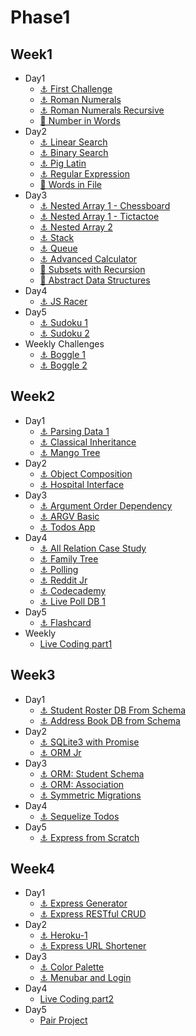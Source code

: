 # Phase1
## Week1
* Day1
  * [⚓️ First Challenge](https://github.com/raynormw/raynormw.github.io/tree/master/hacktiv8/phase1/week1/first-challenge-git)
  * [⚓️ Roman Numerals](https://github.com/raynormw/raynormw.github.io/blob/master/hacktiv8/phase1/week1/roman_numerals.js)
  * [⚓️ Roman Numerals Recursive](https://github.com/raynormw/raynormw.github.io/blob/master/hacktiv8/phase1/week1/roman_numerals_recursive.js)
  * [🚀 Number in Words](https://github.com/raynormw/raynormw.github.io/blob/master/hacktiv8/phase1/week1/number_in_words.js)
* Day2
  * [⚓️ Linear Search](https://github.com/raynormw/raynormw.github.io/blob/master/hacktiv8/phase1/week1/linear_search.js)
  * [⚓️ Binary Search](https://github.com/raynormw/raynormw.github.io/blob/master/hacktiv8/phase1/week1/binary.js)
  * [⚓️ Pig Latin](https://github.com/raynormw/raynormw.github.io/blob/master/hacktiv8/phase1/week1/pig_latin.js)
  * [⚓️ Regular Expression](https://github.com/raynormw/raynormw.github.io/blob/master/hacktiv8/phase1/week1/regular_expressions.js)
  * [🚀 Words in File](https://github.com/raynormw/raynormw.github.io/blob/master/hacktiv8/phase1/week1/words_in_a_file.js)
* Day3
  * [⚓️ Nested Array 1 - Chessboard](https://github.com/raynormw/raynormw.github.io/blob/master/hacktiv8/phase1/week1/chessboard.js)
  * [⚓️ Nested Array 1 - Tictactoe](https://github.com/raynormw/raynormw.github.io/blob/master/hacktiv8/phase1/week1/tictactoe.js)
  * [⚓️ Nested Array 2](https://github.com/raynormw/raynormw.github.io/blob/master/hacktiv8/phase1/week1/nested_array_2_convert.js)
  * [⚓️ Stack](https://github.com/raynormw/raynormw.github.io/blob/master/hacktiv8/phase1/week1/stack.js)
  * [⚓️ Queue](https://github.com/raynormw/raynormw.github.io/blob/master/hacktiv8/phase1/week1/queue.js)
  * [⚓️ Advanced Calculator](https://github.com/raynormw/raynormw.github.io/blob/master/hacktiv8/phase1/week1/calculator.js)
  * [🚀 Subsets with Recursion](https://github.com/raynormw/raynormw.github.io/blob/master/hacktiv8/phase1/week1/recursive_methods.js)
  * [🚀 Abstract Data Structures](https://github.com/raynormw/raynormw.github.io/blob/master/hacktiv8/phase1/week1/abstract_data_structures.js)
* Day4
  * [⚓️ JS Racer](https://github.com/raynormw/raynormw.github.io/tree/master/hacktiv8/phase1/week1/js-racer)
* Day5
  * [⚓️ Sudoku 1](https://github.com/raynormw/raynormw.github.io/tree/master/hacktiv8/phase1/week1/sudoku1)
  * [⚓️ Sudoku 2](https://github.com/raynormw/raynormw.github.io/tree/master/hacktiv8/phase1/week1/sudoku2)
* Weekly Challenges
  * [⚓️ Boggle 1](https://github.com/raynormw/raynormw.github.io/tree/master/hacktiv8/phase1/week1/boggle1)
  * [⚓️ Boggle 2](https://github.com/raynormw/raynormw.github.io/tree/master/hacktiv8/phase1/week1/boggle2)

## Week2
* Day1
  * [⚓️ Parsing Data 1](https://github.com/raynormw/raynormw.github.io/tree/master/hacktiv8/phase1/week2/parsing-data)
  * [⚓️ Classical Inheritance](https://github.com/raynormw/raynormw.github.io/blob/master/hacktiv8/phase1/week2/classical-inheritance/animals_inheritance.js)
  * [⚓️ Mango Tree](https://github.com/raynormw/raynormw.github.io/blob/master/hacktiv8/phase1/week2/mango-tree/mango_tree.js)
* Day2
  * [⚓️ Object Composition](https://github.com/raynormw/raynormw.github.io/tree/master/hacktiv8/phase1/week2/object-composition)
  * [⚓️ Hospital Interface](https://github.com/raynormw/raynormw.github.io/blob/master/hacktiv8/phase1/week2/hospital-interface/hospital.js)
* Day3
  * [⚓️ Argument Order Dependency](https://github.com/raynormw/raynormw.github.io/tree/master/hacktiv8/phase1/week2/argument-order-dependency)
  * [⚓️ ARGV Basic](https://github.com/raynormw/raynormw.github.io/blob/master/hacktiv8/phase1/week2/argv-basics/pig_latin.js)
  * [⚓️ Todos App](https://github.com/raynormw/raynormw.github.io/tree/master/hacktiv8/phase1/week2/js-todos)
* Day4
  * [⚓️ All Relation Case Study](https://github.com/raynormw/raynormw.github.io/blob/master/hacktiv8/phase1/week2/all-relations-case-study/karyawan_schema.png)
  * [⚓️ Family Tree](https://github.com/raynormw/raynormw.github.io/blob/master/hacktiv8/phase1/week2/schema-family-tree/family%20tree.png)
  * [⚓️ Polling](https://github.com/raynormw/raynormw.github.io/blob/master/hacktiv8/phase1/week2/schema-polling/polling_schema.png)
  * [⚓️ Reddit Jr](https://github.com/raynormw/raynormw.github.io/blob/master/hacktiv8/phase1/week2/schema-reddit-jr/Reddit-Jr.png)
  * [⚓️ Codecademy](https://github.com/raynormw/raynormw.github.io/blob/master/hacktiv8/phase1/week2/sql-codecademy/sql_codecademy.png)
  * [⚓️ Live Poll DB 1](https://github.com/raynormw/raynormw.github.io/tree/master/hacktiv8/phase1/week2/poll-db-1)
* Day5
  * [⚓️ Flashcard](https://github.com/raynormw/raynormw.github.io/tree/master/hacktiv8/phase1/week2/js-flashcards)
* Weekly
  * [Live Coding part1](https://github.com/raynormw/raynormw.github.io/blob/master/hacktiv8/phase1/week2/livecoding_phase1.js)

## Week3
* Day1
  * [⚓️ Student Roster DB From Schema](https://github.com/raynormw/raynormw.github.io/tree/master/hacktiv8/phase1/week3/student-roster-db-from-schema)
  * [⚓️ Address Book DB from Schema](https://github.com/raynormw/raynormw.github.io/tree/master/hacktiv8/phase1/week3/address-book-db-from-schema)
* Day2
  * [⚓️ SQLite3 with Promise](https://github.com/raynormw/raynormw.github.io/tree/master/hacktiv8/phase1/week3/sqlite3-promise)
  * [⚓️ ORM Jr](https://github.com/raynormw/raynormw.github.io/tree/master/hacktiv8/phase1/week3/orm-jr)
* Day3
  * [⚓️ ORM: Student Schema](https://github.com/raynormw/raynormw.github.io/tree/master/hacktiv8/phase1/week3/orm-student-schema)
  * [⚓️ ORM: Association](https://github.com/raynormw/raynormw.github.io/tree/master/hacktiv8/phase1/week3/orm-associations)
  * [⚓️ Symmetric Migrations](https://github.com/raynormw/raynormw.github.io/tree/master/hacktiv8/phase1/week3/orm-symmetric-migrations)
* Day4
  * [⚓️ Sequelize Todos](https://github.com/raynormw/raynormw.github.io/tree/master/hacktiv8/phase1/week3/sequelize-todos)
* Day5
  * [⚓️ Express from Scratch](https://github.com/raynormw/raynormw.github.io/tree/master/hacktiv8/phase1/week3/express-from-scratch)

## Week4
* Day1
  * [⚓️ Express Generator](https://github.com/raynormw/raynormw.github.io/tree/master/hacktiv8/phase1/week4/express-generator)
  * [⚓️ Express RESTful CRUD](https://github.com/raynormw/raynormw.github.io/tree/master/hacktiv8/phase1/week4/express-restful-crud)
* Day2
  * [⚓️ Heroku-1](http://jsbin.com/duxobey/edit?js,console)
  * [⚓️ Express URL Shortener](http://jsbin.com/winitiw/edit?js,console)
* Day3
  * [⚓️ Color Palette](https://github.com/raynormw/raynormw.github.io/tree/master/hacktiv8/phase1/week4/color-palette)
  * [⚓️ Menubar and Login](https://github.com/raynormw/raynormw.github.io/tree/master/hacktiv8/phase1/week4/menubar-login)
* Day4
  * [Live Coding part2](https://github.com/raynormw/raynormw.github.io/tree/master/hacktiv8/phase1/week4/gedung-perkantoran)
* Day5
  * [Pair Project](https://github.com/raynormw/raynormw.github.io/tree/master/hacktiv8/phase1/week4/food-directory)
